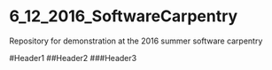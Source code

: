 # 6_12_2016_SoftwareCarpentry
Repository for demonstration at the 2016 summer software carpentry

#Header1
##Header2
###Header3
